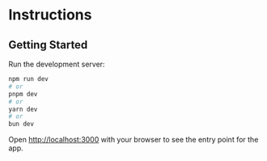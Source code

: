 # Instructions

## Getting Started

Run the development server:

```bash
npm run dev
# or
pnpm dev
# or
yarn dev
# or
bun dev
```

Open [http://localhost:3000](http://localhost:3000) with your browser to see the entry point for the app.